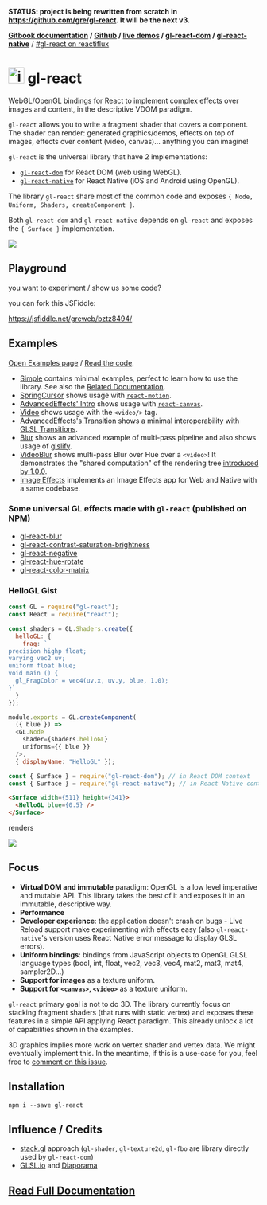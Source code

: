 **STATUS: project is being rewritten from scratch in https://github.com/gre/gl-react. It will be the next v3.**


**[Gitbook documentation](https://github.com/ProjectSeptemberInc/gl-react/tree/master/docs) / [Github](https://github.com/ProjectSeptemberInc/gl-react/) / [live demos](http://projectseptemberinc.github.io/gl-react-dom/) / [gl-react-dom](https://github.com/ProjectSeptemberInc/gl-react-dom/) / [gl-react-native](https://github.com/ProjectSeptemberInc/gl-react-native/)** / [#gl-react on reactiflux](https://discordapp.com/channels/102860784329052160/106102146109325312)

# <img width="32" alt="icon" src="https://cloud.githubusercontent.com/assets/211411/9813786/eacfcc24-5888-11e5-8f9b-5a907a2cbb21.png"> gl-react

WebGL/OpenGL bindings for React to implement complex effects over images and content, in the descriptive VDOM paradigm.

`gl-react` allows you to write a fragment shader that covers a component. The shader can render: generated graphics/demos, effects on top of images, effects over content (video, canvas)... anything you can imagine!

`gl-react` is the universal library that have 2 implementations:

- [`gl-react-dom`](https://github.com/ProjectSeptemberInc/gl-react-dom) for React DOM (web using WebGL).
- [`gl-react-native`](https://github.com/ProjectSeptemberInc/gl-react-native) for React Native (iOS and Android using OpenGL).


The library `gl-react` share most of the common code and exposes `{ Node, Uniform, Shaders, createComponent }`.

Both `gl-react-dom` and `gl-react-native` depends on `gl-react` and exposes the `{ Surface }` implementation.

[![](https://github.com/ProjectSeptemberInc/gl-react/raw/master/docs/examples/blur.gif)](http://projectseptemberinc.github.io/gl-react-dom/Examples/Blur/)

## Playground

you want to experiment / show us some code?

you can fork this JSFiddle:

https://jsfiddle.net/greweb/bztz8494/

## Examples

[Open Examples page](http://projectseptemberinc.github.io/gl-react-dom/) / [Read the code](https://github.com/ProjectSeptemberInc/gl-react-dom/tree/master/Examples).

- [Simple](https://github.com/ProjectSeptemberInc/gl-react-dom/tree/master/Examples/Simple) contains minimal examples, perfect to learn how to use the library. See also the [Related Documentation](http://projectseptemberinc.gitbooks.io/gl-react/content/).
- [SpringCursor](https://github.com/ProjectSeptemberInc/gl-react-dom/tree/master/Examples/SpringCursor) shows usage with [`react-motion`](https://github.com/chenglou/react-motion).
- [AdvancedEffects' Intro](https://github.com/ProjectSeptemberInc/gl-react-dom/blob/master/Examples/AdvancedEffects/src/Intro.js) shows usage with [`react-canvas`](https://github.com/Flipboard/react-canvas).
- [Video](https://github.com/ProjectSeptemberInc/gl-react-dom/blob/master/Examples/Video/index.js) shows usage with the `<video/>` tag.
- [AdvancedEffects's Transition](https://github.com/ProjectSeptemberInc/gl-react-dom/blob/master/Examples/AdvancedEffects/src/Transition.js) shows a minimal interoperability with [GLSL Transitions](http://transitions.glsl.io/).
- [Blur](https://github.com/ProjectSeptemberInc/gl-react-dom/blob/master/Examples/Blur/) shows an advanced example of multi-pass pipeline and also shows usage of [glslify](https://github.com/stackgl/glslify).
- [VideoBlur](https://github.com/ProjectSeptemberInc/gl-react-dom/blob/master/Examples/VideoBlur/) shows multi-pass Blur over Hue over a `<video>`! It demonstrates the "shared computation" of the rendering tree [introduced by 1.0.0](https://github.com/ProjectSeptemberInc/gl-react-dom/releases/tag/v1.0.0).
- [Image Effects](https://github.com/gre/gl-react-image-effects) implements an Image Effects app for Web and Native with a same codebase.

### Some universal GL effects made with `gl-react` (published on NPM)

- [gl-react-blur](https://github.com/gre/gl-react-blur)
- [gl-react-contrast-saturation-brightness](https://github.com/gre/gl-react-contrast-saturation-brightness)
- [gl-react-negative](https://github.com/gre/gl-react-negative)
- [gl-react-hue-rotate](https://github.com/gre/gl-react-hue-rotate)
- [gl-react-color-matrix](https://github.com/gre/gl-react-color-matrix)

### HelloGL Gist

```js
const GL = require("gl-react");
const React = require("react");

const shaders = GL.Shaders.create({
  helloGL: {
    frag: `
precision highp float;
varying vec2 uv;
uniform float blue;
void main () {
  gl_FragColor = vec4(uv.x, uv.y, blue, 1.0);
}`
  }
});

module.exports = GL.createComponent(
  ({ blue }) =>
  <GL.Node
    shader={shaders.helloGL}
    uniforms={{ blue }}
  />,
  { displayName: "HelloGL" });
```

```js
const { Surface } = require("gl-react-dom"); // in React DOM context
const { Surface } = require("gl-react-native"); // in React Native context
```

```html
<Surface width={511} height={341}>
  <HelloGL blue={0.5} />
</Surface>
```

renders

![](https://cloud.githubusercontent.com/assets/211411/9386550/432492c6-475c-11e5-9328-f3d5187298c1.jpg)

## Focus

- **Virtual DOM and immutable** paradigm: OpenGL is a low level imperative and mutable API. This library takes the best of it and exposes it in an immutable, descriptive way.
- **Performance**
- **Developer experience**: the application doesn't crash on bugs - Live Reload support make experimenting with effects easy (also `gl-react-native`'s version uses React Native error message to display GLSL errors).
- **Uniform bindings**: bindings from JavaScript objects to OpenGL GLSL language types (bool, int, float, vec2, vec3, vec4, mat2, mat3, mat4, sampler2D...)
- **Support for images** as a texture uniform.
- **Support for `<canvas>`, `<video>`** as a texture uniform.

`gl-react` primary goal is not to do 3D. The library currently focus on stacking fragment shaders (that runs with static vertex) and exposes these features in a simple API applying React paradigm. This already unlock a lot of capabilities shown in the examples.

3D graphics implies more work on vertex shader and vertex data. We might eventually implement this. In the meantime, if this is a use-case for you, feel free to [comment on this issue](https://github.com/ProjectSeptemberInc/gl-react/issues/6).


## Installation

```
npm i --save gl-react
```

## Influence / Credits

- [stack.gl](http://stack.gl/) approach (`gl-shader`, `gl-texture2d`, `gl-fbo` are library directly used by `gl-react-dom`)
- [GLSL.io](http://glsl.io/) and [Diaporama](https://github.com/gre/diaporama)

## [Read Full Documentation](https://github.com/ProjectSeptemberInc/gl-react/tree/master/docs)
